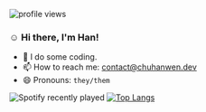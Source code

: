<!--
**chwwhc/chwwhc** is a ✨ _special_ ✨ repository because its `README.md` (this file) appears on your GitHub profile.

Here are some ideas to get you started:

- 🔭 I’m currently working on ...
- 🌱 I’m currently learning ...
- 👯 I’m looking to collaborate on ...
- 🤔 I’m looking for help with ...
- 💬 Ask me about ...
- 📫 How to reach me: ...
- 😄 Pronouns: ...
- ⚡ Fun fact: ...
-->
![profile views](https://komarev.com/ghpvc/?username=chwwhc&style=for-the-badge&color=ff69b4)
### :relaxed: Hi there, I'm Han!

- 🌱 I do some coding.
- 📫 How to reach me: contact@chuhanwen.dev
- 😄 Pronouns: `they/them`

![Spotify recently played](https://spotify-recently-played-readme.vercel.app/api?user=31ipucbbgtms3edvhi6ycunbmsfy&unique=1)
[![Top Langs](https://github-readme-stats.vercel.app/api/top-langs/?username=chwwhc&layout=compact)](https://github.com/chwwhc/github-readme-stats)
